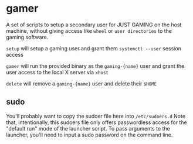 # gamer

A set of scripts to setup a secondary user for JUST GAMING on the host machine,
without giving access like `wheel` or `user directories` to the gaming software.

`setup` will setup a gaming user and grant them `systemctl --user` session access

`gamer` will run the provided binary as the `gaming-{name}` user and grant the
user access to the local X server via `xhost`

`delete` will remove a `gaming-{name}` user and delete their `$HOME`

## sudo

You'll probably want to copy the sudoer file here into `/etc/sudoers.d`
Note that, intentionally, this sudoers file only offers passwordless access for
the "default run" mode of the launcher script. To pass arguments to the launcher,
you'll need to input a sudo password on the command line.
